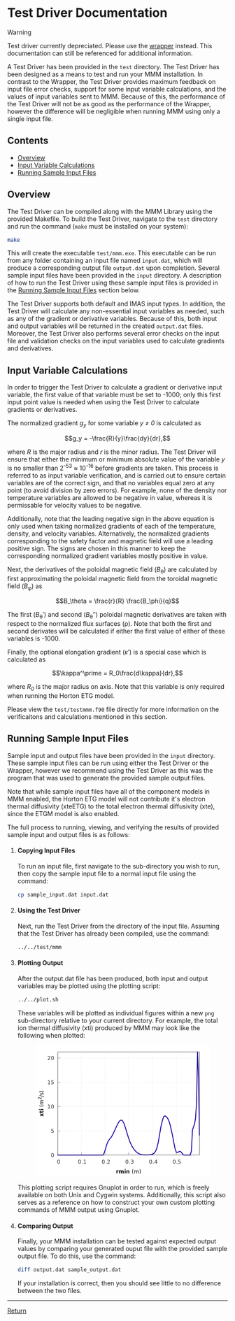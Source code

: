 # Test Driver Documentation

> [!WARNING]
> Test driver currently depreciated.  Please use the [wrapper](Wrapper.md) instead.  This documentation can still be referenced for additional information.

A Test Driver has been provided in the `test` directory.  The Test Driver has been designed as a means to test and run your MMM installation.  In contrast to the Wrapper, the Test Driver provides maximum feedback on input file error checks, support for some input variable calculations, and the values of input variables sent to MMM.  Because of this, the performance of the Test Driver will not be as good as the performance of the Wrapper, however the difference will be negligible when running MMM using only a single input file.

## Contents

- [Overview](#overview)
- [Input Variable Calculations](#input-variable-calculations)
- [Running Sample Input Files](#running-sample-input-files)

## Overview

The Test Driver can be compiled along with the MMM Library using the provided Makefile.  To build the Test Driver, navigate to the `test` directory and run the command (`make` must be installed on your system):
```bash
make
```

This will create the executable `test/mmm.exe`.  This executable can be run from any folder containing an input file named `input.dat`, which will produce a corresponding output file `output.dat` upon completion.  Several sample input files have been provided in the `input` directory.  A description of how to run the Test Driver using these sample input files is provided in the [Running Sample Input Files](#running-sample-input-files) section below.

The Test Driver supports both default and IMAS input types.  In addition, the Test Driver will calculate any non-essential input variables as needed, such as any of the gradient or derivative variables.  Because of this, both input and output variables will be returned in the created `output.dat` files. Moreover, the Test Driver also performs several error checks on the input file and validation checks on the input variables used to calculate gradients and derivatives.

## Input Variable Calculations

In order to trigger the Test Driver to calculate a gradient or derivative input variable, the first value of that variable must be set to -1000; only this first input point value is needed when using the Test Driver to calculate gradients or derivatives.

The normalized gradient *g<sub>y</sub>* for some variable *y ≠ 0* is calculated as 
```math
g_y = -\frac{R}{y}\frac{dy}{dr},
```
where *R* is the major radius and *r* is the minor radius.  The Test Driver will ensure that either the minimum or minimum absolute value of the variable $y$ is no smaller than 2<sup>-53</sup> ≈ 10<sup>-16</sup> before gradients are taken.  This process is referred to as input variable verification, and is carried out to ensure certain variables are of the correct sign, and that no variables equal zero at any point (to avoid division by zero errors).  For example, none of the density nor temperature variables are allowed to be negative in value, whereas it is permissable for velocity values to be negative.

Additionally, note that the leading negative sign in the above equation is only used when taking normalized gradients of each of the temperature, density, and velocity variables.  Alternatively, the normalized gradients corresponding to the safety factor and magnetic field will use a leading positive sign.  The signs are chosen in this manner to keep the corresponding normalized gradient variables mostly positive in value.

Next, the derivatives of the poloidal magnetic field (*B*<sub>θ</sub>) are calculated by first approximating the poloidal magnetic field from the toroidal magnetic field (*B*<sub>φ</sub>) as
```math
B_\theta = \frac{r}{R} \frac{B_\phi}{q}
```
    
The first (*B*<sub>θ</sub>′) and second (*B*<sub>θ</sub>′′) poloidal magnetic derivatives are taken with respect to the normalized flux surfaces (ρ).  Note that both the first and second derivates will be calculated if either the first value of either of these variables is -1000.

Finally, the optional elongation gradient (*κ*′) is a special case which is calculated as
```math
\kappa^\prime = R_0\frac{d\kappa}{dr},
```
where *R<sub>0</sub>* is the major radius on axis.  Note that this variable is only required when running the Horton ETG model.

Please view the `test/testmmm.f90` file directly for more information on the verificaitons and calculations mentioned in this section.


## Running Sample Input Files

Sample input and output files have been provided in the `input` directory.  These sample input files can be run using either the Test Driver or the Wrapper, however we recommend using the Test Driver as this was the program that was used to generate the provided sample output files.

Note that while sample input files have all of the component models in MMM enabled, the Horton ETG model will not contribute it's electron thermal diffusivity (xteETG) to the total electron thermal diffusivity (xte), since the ETGM model is also enabled.

The full process to running, viewing, and verifying the results of provided sample input and output files is as follows:

1. #### Copying Input Files

    To run an input file, first navigate to the sub-directory you wish to run, then copy the sample input file to a normal input file using the command:

    ```bash
    cp sample_input.dat input.dat
    ```

1. #### Using the Test Driver

    Next, run the Test Driver from the directory of the input file.  Assuming that the Test Driver has already been compiled, use the command:
    ```bash
    ../../test/mmm
    ```

1. #### Plotting Output
    After the output.dat file has been produced, both input and output variables may be plotted using the plotting script:
    ```bash
    ../../plot.sh
    ```
    These variables will be plotted as individual figures within a new `png` sub-directory relative to your current directory.  For example, the total ion thermal diffusivity (xti) produced by MMM may look like the following when plotted:
    
    <p align="center">
        <img src="img/xti.png?raw=true">
    </p>

    This plotting script requires Gnuplot in order to run, which is freely available on both Unix and Cygwin systems.  Additionally, this script also serves as a reference on how to construct your own custom plotting commands of MMM output using Gnuplot.

1. #### Comparing Output

    Finally, your MMM installation can be tested against expected output values by comparing your generated ouput file with the provided sample output file.  To do this, use the command:
    ```bash
    diff output.dat sample_output.dat
    ```

    If your installation is correct, then you should see little to no difference between the two files.



---

[Return](../README.md)
